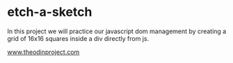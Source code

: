 # etch-a-sketch

In this project we will practice our javascript dom management by creating
a grid of 16x16 squares inside a div directly from js.

www.theodinproject.com